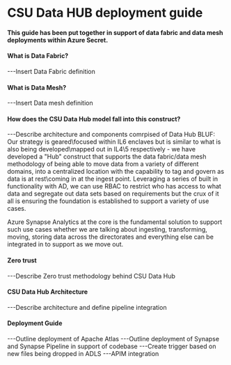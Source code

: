 # CSU Data HUB deployment guide
#### This guide has been put together in support of data fabric and data mesh deployments within Azure Secret.
#### What is Data Fabric?
---Insert Data Fabric definition

#### What is Data Mesh?
---Insert Data mesh definition

#### How does the CSU Data Hub model fall into this construct?
---Describe architecture and components comrpised of Data Hub
BLUF: Our strategy is geared\focused within IL6 enclaves but is similar to what is also being developed\mapped out in IL4\5 respectively - we have developed a "Hub" construct that supports the data fabric/data mesh methodology of being able to move data from a variety of different domains, into a centralized location with the capability to tag and govern as data is at rest\coming in at the ingest point. Leveraging a series of built in functionality with AD, we can use RBAC to restrict who has access to what data and segregate out data sets based on requirements but the crux of it all is ensuring the foundation is established to support a variety of use cases. 

Azure Synapse Analytics at the core is the fundamental solution to support such use cases whether we are talking about ingesting, transforming, moving, storing data across the directorates and everything else can be integrated in to support as we move out. 

#### Zero trust
---Describe Zero trust methodology behind CSU Data Hub

#### CSU Data Hub Architecture
---Describe architecture and define pipeline integration

#### Deployment Guide
---Outline deployment of Apache Atlas ---Outline deployment of Synapse and Synapse Pipeline in support of codebase ---Create trigger based on new files being dropped in ADLS ---APIM integration
